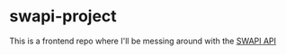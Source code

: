 # swapi-project


This is a frontend repo where I'll be messing around with the [SWAPI API](https://swapi.dev/) 